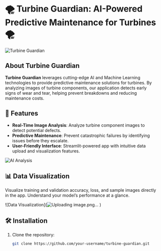 # 🌪️ Turbine Guardian: AI-Powered Predictive Maintenance for Turbines 🌪️

![Turbine Guardian](https://storage.googleapis.com/gweb-cloudblog-publish/original_images/manufacturing.gif)

## About Turbine Guardian
**Turbine Guardian** leverages cutting-edge AI and Machine Learning technologies to provide predictive maintenance solutions for turbines. By analyzing images of turbine components, our application detects early signs of wear and tear, helping prevent breakdowns and reducing maintenance costs.

## 🚀 Features

- **Real-Time Image Analysis**: Analyze turbine component images to detect potential defects.
- **Predictive Maintenance**: Prevent catastrophic failures by identifying issues before they escalate.
- **User-Friendly Interface**: Streamlit-powered app with intuitive data upload and visualization features.

![AI Analysis](https://media.giphy.com/media/xT9IgzoKnwFNmISR8I/giphy.gif)

## 📊 Data Visualization
Visualize training and validation accuracy, loss, and sample images directly in the app. Understand your model’s performance at a glance.

![Data Visualization](![Uploading image.png…]()
)

## 🛠️ Installation

1. Clone the repository:

   ```bash
   git clone https://github.com/your-username/turbine-guardian.git
